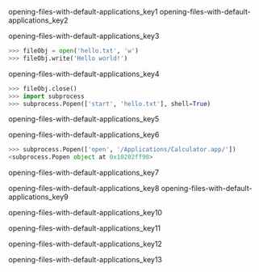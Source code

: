 opening-files-with-default-applications_key1
opening-files-with-default-applications_key2


opening-files-with-default-applications_key3


```python
>>> fileObj = open('hello.txt', 'w')
>>> fileObj.write('Hello world!')
```
opening-files-with-default-applications_key4
```python
>>> fileObj.close()
>>> import subprocess
>>> subprocess.Popen(['start', 'hello.txt'], shell=True)
```
opening-files-with-default-applications_key5


opening-files-with-default-applications_key6


```python
>>> subprocess.Popen(['open', '/Applications/Calculator.app/'])
<subprocess.Popen object at 0x10202ff98>
```
opening-files-with-default-applications_key7


opening-files-with-default-applications_key8
opening-files-with-default-applications_key9


opening-files-with-default-applications_key10


opening-files-with-default-applications_key11


opening-files-with-default-applications_key12


opening-files-with-default-applications_key13
